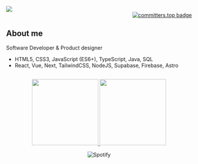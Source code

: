 <a href="https://oscarhernandez.vercel.app/">
  <img src="https://github.com/user-attachments/assets/63f8d426-52ae-4b97-a655-73dd974978ac">
</a>

<div align="right">
  <a href="https://user-badge.committers.top/colombia/Gothsec">
    <img src="https://user-badge.committers.top/colombia/Gothsec.svg" alt="committers.top badge">
  </a>
</div>

## About me

Software Developer & Product designer

- HTML5, CSS3, JavaScript (ES6+), TypeScript, Java, SQL
- React, Vue, Next, TailwindCSS, NodeJS, Supabase, Firebase, Astro

##
<p align="center">
<a href="https://github.com/Gothsec">
  <img height="180em" src="https://github-readme-stats-eight-theta.vercel.app/api?username=Gothsec&show_icons=true&theme=algolia&include_all_commits=true&count_private=true"/>
  <img height="180em" src="https://github-readme-stats-eight-theta.vercel.app/api/top-langs/?username=Gothsec&layout=compact&langs_count=8&theme=algolia"/> </a>
</p>


<div align="center">
  <img src="https://spotify-recently-played-readme.vercel.app/api?user=31x76ixjnp73ocuv2xneztyolk4a&count=1&width=840px" alt="Spotify">
</div>

